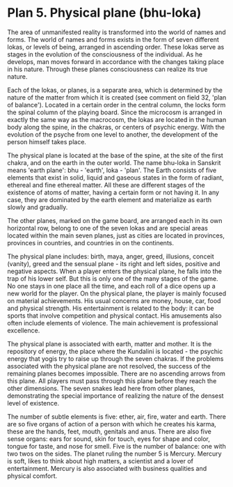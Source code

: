 # Plan 5. Physical plane (bhu-loka)

The area of unmanifested reality is transformed into the world of names and forms. The world of names and forms exists in the form of seven different lokas, or levels of being, arranged in ascending order. These lokas serve as stages in the evolution of the consciousness of the individual. As he develops, man moves forward in accordance with the changes taking place in his nature. Through these planes consciousness can realize its true nature.

Each of the lokas, or planes, is a separate area, which is determined by the nature of the matter from which it is created (see comment on field 32, 'plan of balance'). Located in a certain order in the central column, the locks form the spinal column of the playing board. Since the microcosm is arranged in exactly the same way as the macrocosm, the lokas are located in the human body along the spine, in the chakras, or centers of psychic energy. With the evolution of the psyche from one level to another, the development of the person himself takes place.

The physical plane is located at the base of the spine, at the site of the first chakra, and on the earth in the outer world. The name bhu-loka in Sanskrit means 'earth plane': bhu - 'earth', loka - 'plan'. The Earth consists of five elements that exist in solid, liquid and gaseous states in the form of radiant, ethereal and fine ethereal matter. All these are different stages of the existence of atoms of matter, having a certain form or not having it. In any case, they are dominated by the earth element and materialize as earth slowly and gradually.

The other planes, marked on the game board, are arranged each in its own horizontal row, belong to one of the seven lokas and are special areas located within the main seven planes, just as cities are located in provinces, provinces in countries, and countries in on the continents.

The physical plane includes: birth, maya, anger, greed, illusions, conceit (vanity), greed and the sensual plane - its right and left sides, positive and negative aspects. When a player enters the physical plane, he falls into the trap of his lower self. But this is only one of the many stages of the game. No one stays in one place all the time, and each roll of a dice opens up a new world for the player. On the physical plane, the player is mainly focused on material achievements. His usual concerns are money, house, car, food and physical strength. His entertainment is related to the body: it can be sports that involve competition and physical contact. His amusements also often include elements of violence. The main achievement is professional excellence.

The physical plane is associated with earth, matter and mother. It is the repository of energy, the place where the Kundalini is located - the psychic energy that yogis try to raise up through the seven chakras. If the problems associated with the physical plane are not resolved, the success of the remaining planes becomes impossible. There are no ascending arrows from this plane. All players must pass through this plane before they reach the other dimensions. The seven snakes lead here from other planes, demonstrating the special importance of realizing the nature of the densest level of existence.

The number of subtle elements is five: ether, air, fire, water and earth. There are so five organs of action of a person with which he creates his karma, these are the hands, feet, mouth, genitals and anus. There are also five sense organs: ears for sound, skin for touch, eyes for shape and color, tongue for taste, and nose for smell. Five is the number of balance: one with two twos on the sides. The planet ruling the number 5 is Mercury. Mercury is soft, likes to think about high matters, a scientist and a lover of entertainment. Mercury is also associated with business qualities and physical comfort.
